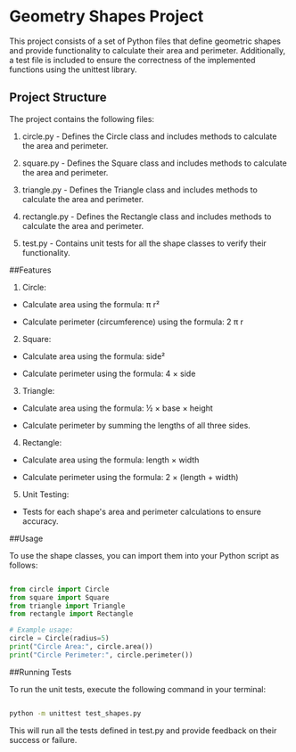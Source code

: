 # Geometry Shapes Project

This project consists of a set of Python files that define geometric shapes and provide functionality to calculate their area and perimeter. Additionally, a test file is included to ensure the correctness of the implemented functions using the unittest library.

## Project Structure

The project contains the following files:

1. circle.py - Defines the Circle class and includes methods to calculate the area and perimeter.

2. square.py - Defines the Square class and includes methods to calculate the area and perimeter.

3. triangle.py - Defines the Triangle class and includes methods to calculate the area and perimeter.

4. rectangle.py - Defines the Rectangle class and includes methods to calculate the area and perimeter.

5. test.py - Contains unit tests for all the shape classes to verify their functionality.

##Features

1. Circle: 

  - Calculate area using the formula:  π r² 

  - Calculate perimeter (circumference) using the formula:  2 π r 

2. Square: 

  - Calculate area using the formula:  side² 

  - Calculate perimeter using the formula:  4 × side 

3. Triangle: 

  - Calculate area using the formula:  ½ × base × height 

  - Calculate perimeter by summing the lengths of all three sides.

4. Rectangle: 

  - Calculate area using the formula:  length × width 

  - Calculate perimeter using the formula:  2 × (length + width) 

5. Unit Testing: 

  - Tests for each shape's area and perimeter calculations to ensure accuracy.

   

##Usage

To use the shape classes, you can import them into your Python script as follows:

```python

from circle import Circle
from square import Square
from triangle import Triangle
from rectangle import Rectangle

# Example usage:
circle = Circle(radius=5)
print("Circle Area:", circle.area())
print("Circle Perimeter:", circle.perimeter())

```

##Running Tests

To run the unit tests, execute the following command in your terminal:

```bash

python -m unittest test_shapes.py

```

This will run all the tests defined in test.py and provide feedback on their success or failure.
